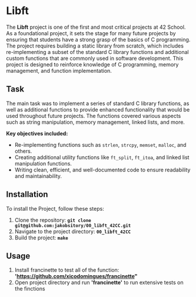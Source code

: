 # **Libft**
The **Libft** project is one of the first and most critical projects at 42 School. As a foundational project, it sets the stage for many future projects by ensuring that students have a strong grasp of the basics of C programming. The project requires building a static library from scratch, which includes re-implementing a subset of the standard C library functions and additional custom functions that are commonly used in software development.
This project is designed to reinforce knowledge of C programming, memory management, and function implementation.

## **Task**
The main task was to implement a series of standard C library functions, as well as additional functions to provide enhanced functionality that would be used throughout future projects. The functions covered various aspects such as string manipulation, memory management, linked lists, and more.

**Key objectives included:**
- Re-implementing functions such as `strlen`, `strcpy`, `memset`, `malloc`, and others.
- Creating additional utility functions like `ft_split`, `ft_itoa`, and linked list manipulation functions.
- Writing clean, efficient, and well-documented code to ensure readability and maintainability.

## **Installation**
To install the Project, follow these steps:
1. Clone the repository: **`git clone git@github.com:jakobsitory/00_libft_42CC.git`**
2. Navigate to the project directory: **`00_libft_42CC`**
4. Build the project: **`make`**

## **Usage**
1. Install francinette to test all of the function: **'https://github.com/xicodomingues/francinette"**
2. Open project directory and run **'francinette'** to run extensive tests on the finctions

